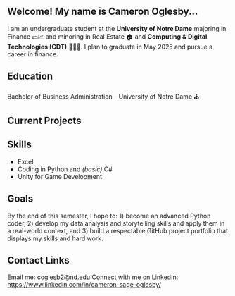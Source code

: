 ## Welcome! My name is Cameron Oglesby...

I am an undergraduate student at the **University of Notre Dame** majoring in Finance 💵📈 and minoring in Real Estate 🏠 and 
**Computing & Digital Technologies (CDT)** 👩🏼‍💻. I plan to graduate in May 2025 and pursue a career in finance. 

## Education

Bachelor of Business Administration - University of Notre Dame ⛪

## Current Projects


## Skills

- Excel
- Coding in Python and *(basic)* C#
- Unity for Game Development 

## Goals

By the end of this semester, I hope to:
    1) become an advanced Python coder,
    2) develop my data analysis and storytelling skills and apply them in a real-world context, and
    3) build a respectable GitHub project portfolio that displays my skills and hard work. 

## Contact Links

Email me: coglesb2@nd.edu
Connect with me on LinkedIn: https://www.linkedin.com/in/cameron-sage-oglesby/ 





